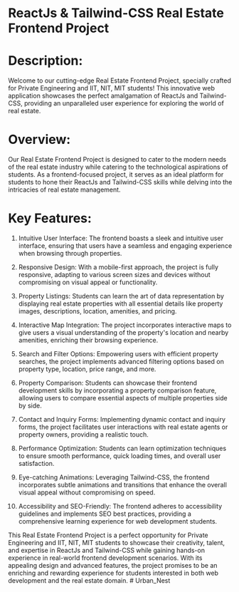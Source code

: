 # ReactJs & Tailwind-CSS Real Estate Frontend Project

# Description:
Welcome to our cutting-edge Real Estate Frontend Project, specially crafted for Private Engineering and IIT, NIT, MIT students! This innovative web application showcases the perfect amalgamation of ReactJs and Tailwind-CSS, providing an unparalleled user experience for exploring the world of real estate.

# Overview:
Our Real Estate Frontend Project is designed to cater to the modern needs of the real estate industry while catering to the technological aspirations of students. As a frontend-focused project, it serves as an ideal platform for students to hone their ReactJs and Tailwind-CSS skills while delving into the intricacies of real estate management.

# Key Features:
1. Intuitive User Interface: The frontend boasts a sleek and intuitive user interface, ensuring that users have a seamless and engaging experience when browsing through properties.

2. Responsive Design: With a mobile-first approach, the project is fully responsive, adapting to various screen sizes and devices without compromising on visual appeal or functionality.

3. Property Listings: Students can learn the art of data representation by displaying real estate properties with all essential details like property images, descriptions, location, amenities, and pricing.

4. Interactive Map Integration: The project incorporates interactive maps to give users a visual understanding of the property's location and nearby amenities, enriching their browsing experience.

5. Search and Filter Options: Empowering users with efficient property searches, the project implements advanced filtering options based on property type, location, price range, and more.

6. Property Comparison: Students can showcase their frontend development skills by incorporating a property comparison feature, allowing users to compare essential aspects of multiple properties side by side.

7. Contact and Inquiry Forms: Implementing dynamic contact and inquiry forms, the project facilitates user interactions with real estate agents or property owners, providing a realistic touch.

8. Performance Optimization: Students can learn optimization techniques to ensure smooth performance, quick loading times, and overall user satisfaction.

9. Eye-catching Animations: Leveraging Tailwind-CSS, the frontend incorporates subtle animations and transitions that enhance the overall visual appeal without compromising on speed.

10. Accessibility and SEO-Friendly: The frontend adheres to accessibility guidelines and implements SEO best practices, providing a comprehensive learning experience for web development students.

This Real Estate Frontend Project is a perfect opportunity for Private Engineering and IIT, NIT, MIT students to showcase their creativity, talent, and expertise in ReactJs and Tailwind-CSS while gaining hands-on experience in real-world frontend development scenarios. With its appealing design and advanced features, the project promises to be an enriching and rewarding experience for students interested in both web development and the real estate domain.
#   U r b a n _ N e s t  
 